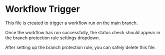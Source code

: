 # Workflow Trigger

This file is created to trigger a workflow run on the main branch.

Once the workflow has run successfully, the status check should appear in the branch protection rule settings dropdown.

After setting up the branch protection rule, you can safely delete this file.
